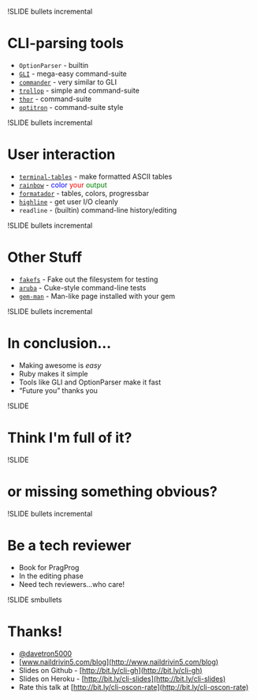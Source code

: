 !SLIDE bullets incremental
# CLI-parsing tools
* `OptionParser` - builtin
* [`GLI`](http://github.com/davetron5000/gli/) - mega-easy command-suite
* [`commander`](http://visionmedia.github.com/commander/) - very similar to GLI
* [`trollop`](http://trollop.rubyforge.org/) - simple and command-suite
* [`thor`](http://github.com/wycats/thor) - command-suite
* [`optitron`](https://github.com/joshbuddy/optitron) - command-suite style

!SLIDE bullets incremental
# User interaction
* [`terminal-tables`](http://github.com/visionmedia/terminal-table) - make formatted ASCII tables
* [`rainbow`](http://github.com/sickill/rainbow) - <font color="blue">color</font> <font color="red">your</font> <font color="green">output</font>
* [`formatador`](https://github.com/geemus/formatador) - tables, colors, progressbar
* [`highline`](http://highline.rubyforge.org/) - get user I/O cleanly
* `readline` - (builtin) command-line history/editing

!SLIDE bullets incremental
# Other Stuff
* [`fakefs`](https://github.com/defunkt/fakefs) - Fake out the filesystem for testing
* [`aruba`](https://github.com/aslakhellesoy/aruba) - Cuke-style command-line tests
* [`gem-man`](https://github.com/defunkt/gem-man) - Man-like page installed with your gem

!SLIDE bullets incremental
# In conclusion…
* Making awesome is *easy*
* Ruby makes it simple
* Tools like GLI and OptionParser make it fast
* “Future you” thanks you

!SLIDE 
# Think I'm full of it?

!SLIDE 
# or missing something obvious?

!SLIDE bullets incremental
# Be a tech reviewer
* Book for PragProg
* In the editing phase
* Need tech reviewers…who care!

!SLIDE smbullets
# Thanks!
* [@davetron5000](http://www.twitter.com/davetron5000)
* [www.naildrivin5.com/blog](http://www.naildrivin5.com/blog)
* Slides on Github - [http://bit.ly/cli-gh](http://bit.ly/cli-gh)
* Slides on Heroku - [http://bit.ly/cli-slides](http://bit.ly/cli-slides)
* Rate this talk at [http://bit.ly/cli-oscon-rate](http://bit.ly/cli-oscon-rate)
